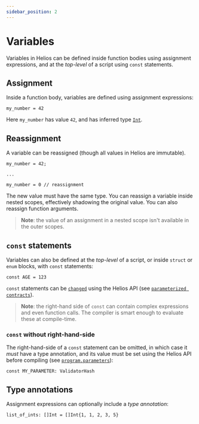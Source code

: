 ```yaml
---
sidebar_position: 2
---
```


# Variables

Variables in Helios can be defined inside function bodies using assignment expressions, and at the *top-level* of a script using `const` statements.

## Assignment

Inside a function body, variables are defined using assignment expressions:

```helios
my_number = 42
```

Here `my_number` has value `42`, and has inferred type [`Int`](./builtins/int). 

## Reassignment

A variable can be reassigned (though all values in Helios are immutable).

```helios
my_number = 42;

...

my_number = 0 // reassignment
```

The new value must have the same type. You can reassign a variable inside nested scopes, effectively shadowing the original value. You can also reassign function arguments.

> **Note**: the value of an assignment in a nested scope isn't available in the outer scopes.

## `const` statements

Variables can also be defined at the *top-level* of a script, or inside `struct` or `enum` blocks, with `const` statements:

```helios
const AGE = 123
```

`const` statements can be [`changed`](../sdk/compiler/Program.md#parameters-1) using the Helios API (see [`parameterized contracts`](./validators.md#parameters)).

> **Note**: the right-hand side of `const` can contain complex expressions and even function calls. The compiler is smart enough to evaluate these at compile-time.

### `const` without right-hand-side

The right-hand-side of a `const` statement can be omitted, in which case it *must* have a type annotation, and its value must be set using the Helios API before compiling (see [`program.parameters`](../sdk/compiler/Program.md#parameters-1)):

```helios
const MY_PARAMETER: ValidatorHash
```

## Type annotations

Assignment expressions can optionally include  a *type annotation*:
```helios
list_of_ints: []Int = []Int{1, 1, 2, 3, 5}
```